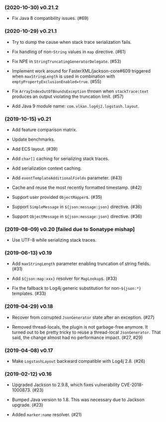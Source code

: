 ### (2020-10-30) v0.21.2

- Fix Java 8 compatibility issues. (#69)

### (2020-10-29) v0.21.1

- Try to dump the cause when stack trace serialization fails.

- Fix handling of non-`String` values in `map` directive. (#61)

- Fix NPE in `StringTruncatingGeneratorDelegate`. (#53)

- Implement work around for FasterXML/jackson-core#609 triggered when
  `maxStringLength` is used in combination with
  `emptyPropertyExclusionEnabled=true`. (#55)

- Fix `ArrayIndexOutOfBoundsException` thrown when `stackTrace:text` produces
  an output violating the truncation limit. (#57)

- Add Java 9 module name: `com.vlkan.log4j2.logstash.layout`.

### (2019-10-15) v0.21

- Add feature comparison matrix.

- Update benchmarks.

- Add ECS layout. (#39)

- Add `char[]` caching for serializing stack traces.

- Add serialization context caching.

- Add `eventTemplateAdditionalFields` parameter. (#43)

- Cache and reuse the most recently formatted timestamp. (#42)

- Support user provided `ObjectMapper`s. (#35)

- Support `SimpleMessage` in `${json:message:json}` directive. (#36)

- Support `ObjectMessage` in `${json:message:json}` directive. (#36)

### (2019-08-09) v0.20 \[failed due to Sonatype mishap]

- Use UTF-8 while serializing stack traces.

### (2019-06-13) v0.19

- Add `maxStringLength` parameter enabling truncation of string fields. (#31)

- Add `${json:map:xxx}` resolver for `MapLookup`s. (#33)

- Fix the fallback to Log4j generic substitution for non-`${json:*}` templates. (#33)

### (2019-04-29) v0.18

- Recover from corrupted `JsonGenerator` state after an exception. (#27)

- Removed thread-locals, the plugin is not garbage-free anymore. It turned out
  to be pretty tricky to reuse a thread-local `JsonGenerator`. That said, the
  change almost had no performance impact. (#27, #29)

### (2019-04-08) v0.17

- Make `LogstashLayout` backward compatible with Log4j 2.8. (#26)

### (2019-02-12) v0.16

- Upgraded Jackson to 2.9.8, which fixes vulnerability CVE-2018-1000873. (#23)

- Bumped Java version to 1.8. This was necessary due to Jackson upgrade. (#23)

- Added `marker:name` resolver. (#21)
